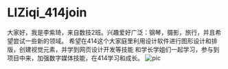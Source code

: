 # LIZiqi_414join
大家好，我是李紫琦，来自数技2班。兴趣爱好广泛：钢琴，摄影，旅行，并且希望尝试一些新的领域。
希望在414这个大家庭里利用设计软件进行图形设计和排版，创建视觉元素，并学到网页设计开发等技能
和学长学姐们一起学习，参与到项目中来，加强数字媒体技能，在414学习和成长。
![pic](https://github.com/LiZiqi129/LIZiqi_414join/edit/main/微信图片_20230829212333.jpg)
